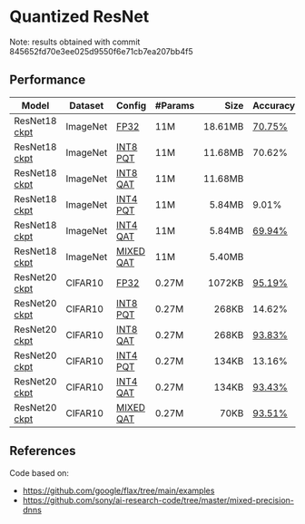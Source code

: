 # Quantized ResNet

Note: results obtained with commit 845652fd70e3ee025d9550f6e71cb7ea207bb4f5

## Performance
|**Model** | **Dataset** | **Config** |**#Params** | **Size** | **Accuracy** |
|------|-------|-------|-----|-------:|------|
|ResNet18 [ckpt](https://notredame.box.com/shared/static/5m485mqpskw5lwop1z3yfi4wsvvdjsx3.zip) | ImageNet | [FP32](configs/resnet18_fp32.py) | 11M | 18.61MB |  [70.75%](https://tensorboard.dev/experiment/2ClIM4T0TjOEcekcLFPXbQ) |
|ResNet18 [ckpt](https://notredame.box.com/shared/static/5m485mqpskw5lwop1z3yfi4wsvvdjsx3.zip)| ImageNet | [INT8 PQT](configs/resnet18_int8.py)| 11M | 11.68MB | 70.62% |
|ResNet18 [ckpt]()| ImageNet | [INT8 QAT](configs/resnet18_int4.py)| 11M | 11.68MB | |
|ResNet18 [ckpt](https://notredame.box.com/shared/static/5m485mqpskw5lwop1z3yfi4wsvvdjsx3.zip)| ImageNet | [INT4 PQT](configs/resnet18_int4.py)| 11M | 5.84MB | 9.01% |
|ResNet18 [ckpt](https://notredame.box.com/shared/static/5bo9b8twe87i96a59dsz0wp6wk6unfyr.zip)| ImageNet | [INT4 QAT](configs/resnet18_int4.py)| 11M | 5.84MB | [69.94%](https://tensorboard.dev/experiment/ElAWUvdARaKibpmM1e4WOA/)|
|ResNet18 [ckpt]()| ImageNet | [MIXED QAT](configs/resnet18_mixed.py)| 11M | 5.40MB | |
|ResNet20 [ckpt](https://notredame.box.com/shared/static/z1pxy1b5poz8cdarg4wgm2jp4esg0mji.zip) | CIFAR10 | [FP32](configs/resnet20_fp_cifar10.py) | 0.27M | 1072KB | [95.19%](https://tensorboard.dev/experiment/apemnH67RXeI5VvrfWl7jg/) |
|ResNet20 [ckpt](https://notredame.box.com/shared/static/z1pxy1b5poz8cdarg4wgm2jp4esg0mji.zip)| CIFAR10 | [INT8 PQT](configs/resnet20_int8_cifar10.py)| 0.27M | 268KB | 14.62% |
|ResNet20 [ckpt](https://notredame.box.com/shared/static/3a6aw491lp5u6bv9dvz65b7o7tuh0osr.zip)| CIFAR10 | [INT8 QAT](configs/resnet20_int8_cifar10.py)| 0.27M | 268KB | [93.83%](https://tensorboard.dev/experiment/nfqozT7BQnyE08TJf9EQ2w/) |
|ResNet20 [ckpt](https://notredame.box.com/shared/static/z1pxy1b5poz8cdarg4wgm2jp4esg0mji.zip)| CIFAR10 | [INT4 PQT](configs/resnet20_int4_cifar10.py)| 0.27M | 134KB | 13.16% |
|ResNet20 [ckpt](https://notredame.box.com/shared/static/gcyf44n4vdzhjsgukga07dz804cspczb.zip)| CIFAR10 | [INT4 QAT](configs/resnet20_int4_cifar10.py)| 0.27M | 134KB | [93.43%](https://tensorboard.dev/experiment/nKLF9KgWTjejSnhmvkbcXg/) |
|ResNet20 [ckpt](https://notredame.box.com/shared/static/2ap5ckl6i77eoga07313gnwrl4vbptku.zip)| CIFAR10 | [MIXED QAT](configs/resnet20_mixed_cifar10.py)| 0.27M | 70KB | [93.51%](https://tensorboard.dev/experiment/HqWb4LDLQZeZDCvpgkN5Uw/) |

## References

Code based on:
- https://github.com/google/flax/tree/main/examples
- https://github.com/sony/ai-research-code/tree/master/mixed-precision-dnns
